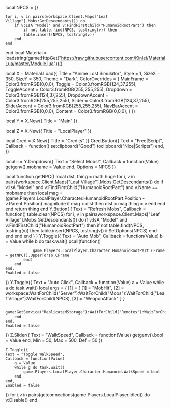 local NPCS = {}

    for i, v in pairs(workspace.Client.Maps["Leaf Village"].Mobs:GetDescendants()) do
        if v:IsA "Model" and v:FindFirstChild("HumanoidRootPart") then
            if not table.find(NPCS, tostring(v)) then
            table.insert(NPCS, tostring(v))
        end
    end
end
local Material = loadstring(game:HttpGet("https://raw.githubusercontent.com/Kinlei/MaterialLua/master/Module.lua"))()

local X = Material.Load({
    Title = "Anime Lost Simulator",
    Style = 1,
    SizeX = 350,
    SizeY = 350,
    Theme = "Dark",
    ColorOverrides = {
        MainFrame = Color3.fromRGB(0,0,0),
        Toggle = Color3.fromRGB(124,37,255),
        ToggleAccent = Color3.fromRGB(255,255,255), 
        Dropdown = Color3.fromRGB(124,37,255),
		DropdownAccent = Color3.fromRGB(255,255,255),
        Slider = Color3.fromRGB(124,37,255),
		SliderAccent = Color3.fromRGB(255,255,255),
        NavBarAccent = Color3.fromRGB(0,0,0),
        Content = Color3.fromRGB(0,0,0),
    }
})

local Y = X.New({
    Title = "Main"
})

local Z = X.New({
    Title = "LocalPlayer"
})

local Cred = X.New({
    Title = "Credits"
})
    Cred.Button({
    Text = "Free|Script",
    Callback = function()
        setclipboard("Good")
        toclipboard("Nice|Scripts")
    end,
})

local ii = Y.Dropdown({
    Text = "Select Mobs!",
    Callback = function(Value)
        getgenv().mobname = Value
end,
    Options = NPCS
})

local function getNPC()
    local dist, thing = math.huge
    for i, v in pairs(workspace.Client.Maps["Leaf Village"].Mobs:GetDescendants()) do
        if v:IsA "Model" and v:FindFirstChild("HumanoidRootPart") and v.Name == mobname then
            local mag = (game.Players.LocalPlayer.Character.HumanoidRootPart.Position - v.Parent.Position).magnitude
            if mag < dist then
                dist = mag
                thing = v
            end
        end
    end
    return thing
end
Y.Button(
    {
        Text = "Refresh Mobs",
        Callback = function()
            table.clear(NPCS)
            for i, v in pairs(workspace.Client.Maps["Leaf Village"].Mobs:GetDescendants()) do
                if v:IsA "Model" and v:FindFirstChild("HumanoidRootPart") then
                    if not table.find(NPCS, tostring(v)) then
                        table.insert(NPCS, tostring(v))
                        ii:SetOptions(NPCS)
                    end
                end
            end
        end
    }
)
Y.Toggle({
    Text = "Auto Mob",
    Callback = function(Value)
        b = Value
        while b do task.wait()
                    pcall(function()
                    
                game.Players.LocalPlayer.Character.HumanoidRootPart.CFrame = getNPC().UpperTorso.CFrame
            end)
        end
	end,
    Enabled = false
})
Y.Toggle({
    Text = "Auto Click",
    Callback = function(Value)
        a = Value
        while a do task.wait()
            local args = {
                [1] = {
                    [1] = "MobHit",
                    [2] = workspace:WaitForChild("Server"):WaitForChild("Mobs"):WaitForChild("Leaf Village"):WaitForChild(NPCS),
                    [3] = "WeaponAttack"
                }
            }
            
            game:GetService("ReplicatedStorage"):WaitForChild("Remotes"):WaitForChild("Server"):FireServer(unpack(args))            
        end
	end,
    Enabled = false
})
Z.Slider({
	Text = "WalkSpeed",
	Callback = function(Value)
		getgenv().bool = Value
	end,
	Min = 50,
	Max = 500,
	Def = 50
})

    Z.Toggle({
    Text = "Toggle WalkSpeed",
    Callback = function(Value)
        g = Value
        while g do task.wait()
            game.Players.LocalPlayer.Character.Humanoid.WalkSpeed = bool
        end
	end,
    Enabled = false
})
for i,v in pairs(getconnections(game.Players.LocalPlayer.Idled)) do
    v:Disable()
end
